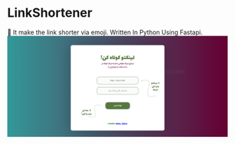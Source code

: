 # LinkShortener
🔧 It make the link shorter via emoji. Written In Python Using Fastapi.
![Screenshot](TestScreen.PNG)
